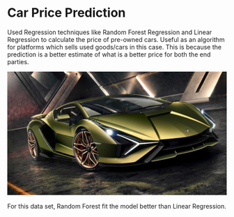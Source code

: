 # Car Price Prediction
Used Regression techniques like Random Forest Regression and Linear Regression to calculate the price of pre-owned cars. Useful as an algorithm for platforms which sells used goods/cars in this case. This is because the prediction is a better estimate of what is a better price for both the end parties.

![Cars](https://github.com/Sharan-Babu/Car-Price-Prediction/blob/master/cars.jpg)

For this data set, Random Forest fit the model better than Linear Regression.
